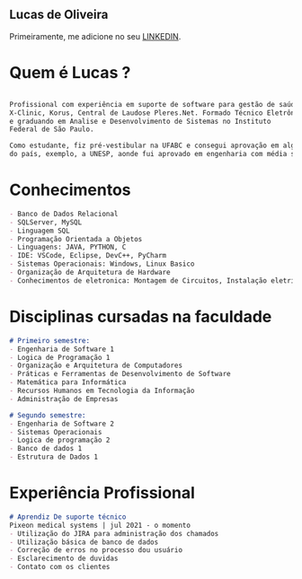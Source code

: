 ## Lucas de Oliveira

Primeiramente, me adicione no seu [LINKEDIN](https://www.linkedin.com/in/oliveiraolucas).

# Quem é Lucas ? 
```markdown

Profissional com experiência em suporte de software para gestão de saúde RIS e LIS, atuando com 
X-Clinic, Korus, Central de Laudose Pleres.Net. Formado Técnico Eletrônico pela Etec Lauro Gomes, 
e graduando em Analise e Desenvolvimento de Sistemas no Instituto 
Federal de São Paulo.

Como estudante, fiz pré-vestibular na UFABC e consegui aprovação em algumas das melhores universidades
do país, exemplo, a UNESP, aonde fui aprovado em engenharia com média superior a 700 pontos no ENEM.

```
# Conhecimentos 
```markdown
- Banco de Dados Relacional
- SQLServer, MySQL
- Linguagem SQL
- Programação Orientada a Objetos 
- Linguagens: JAVA, PYTHON, C 
- IDE: VSCode, Eclipse, DevC++, PyCharm
- Sistemas Operacionais: Windows, Linux Basico
- Organização de Arquitetura de Hardware
- Conhecimentos de eletronica: Montagem de Circuitos, Instalação eletrica, Componentes eletronicos 

```

# Disciplinas cursadas na faculdade 

```markdown
# Primeiro semestre: 
- Engenharia de Software 1
- Logica de Programação 1
- Organização e Arquitetura de Computadores 
- Práticas e Ferramentas de Desenvolvimento de Software
- Matemática para Informática
- Recursos Humanos em Tecnologia da Informação
- Administração de Empresas
```
```markdown
# Segundo semestre: 
- Engenharia de Software 2
- Sistemas Operacionais
- Logica de programação 2
- Banco de dados 1
- Estrutura de Dados 1

```
# Experiência Profissional 
```markdown
# Aprendiz De suporte técnico
Pixeon medical systems | jul 2021 - o momento
- Utilização do JIRA para administração dos chamados
- Utilização básica de banco de dados 
- Correção de erros no processo dou usuário
- Esclarecimento de duvidas
- Contato com os clientes

```
